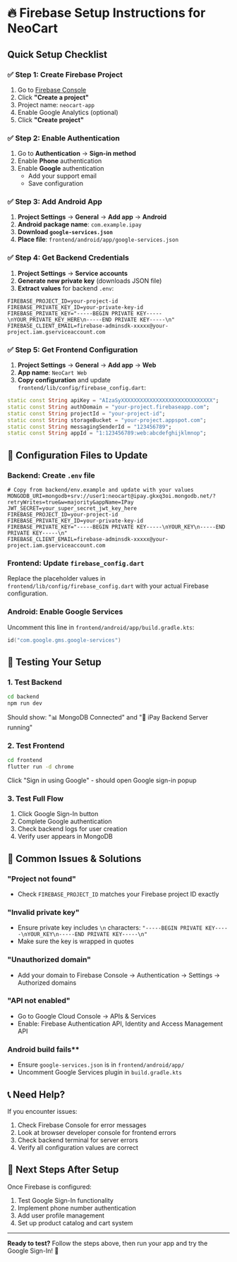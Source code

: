 # 🔥 Firebase Setup Instructions for NeoCart

## Quick Setup Checklist

### ✅ **Step 1: Create Firebase Project**
1. Go to [Firebase Console](https://console.firebase.google.com/)
2. Click **"Create a project"**
3. Project name: `neocart-app`
4. Enable Google Analytics (optional)
5. Click **"Create project"**

### ✅ **Step 2: Enable Authentication**
1. Go to **Authentication** → **Sign-in method**
2. Enable **Phone** authentication
3. Enable **Google** authentication
   - Add your support email
   - Save configuration

### ✅ **Step 3: Add Android App**
1. **Project Settings** → **General** → **Add app** → **Android**
2. **Android package name**: `com.example.ipay`
3. **Download `google-services.json`**
4. **Place file**: `frontend/android/app/google-services.json`

### ✅ **Step 4: Get Backend Credentials**
1. **Project Settings** → **Service accounts**
2. **Generate new private key** (downloads JSON file)
3. **Extract values** for backend `.env`:

```env
FIREBASE_PROJECT_ID=your-project-id
FIREBASE_PRIVATE_KEY_ID=your-private-key-id  
FIREBASE_PRIVATE_KEY="-----BEGIN PRIVATE KEY-----\nYOUR_PRIVATE_KEY_HERE\n-----END PRIVATE KEY-----\n"
FIREBASE_CLIENT_EMAIL=firebase-adminsdk-xxxxx@your-project.iam.gserviceaccount.com
```

### ✅ **Step 5: Get Frontend Configuration**
1. **Project Settings** → **General** → **Add app** → **Web**
2. **App name**: `NeoCart Web`
3. **Copy configuration** and update `frontend/lib/config/firebase_config.dart`:

```dart
static const String apiKey = "AIzaSyXXXXXXXXXXXXXXXXXXXXXXXXXXXXX";
static const String authDomain = "your-project.firebaseapp.com";
static const String projectId = "your-project-id";
static const String storageBucket = "your-project.appspot.com";
static const String messagingSenderId = "123456789";
static const String appId = "1:123456789:web:abcdefghijklmnop";
```

## 🔧 Configuration Files to Update

### **Backend: Create `.env` file**
```env
# Copy from backend/env.example and update with your values
MONGODB_URI=mongodb+srv://user1:neocart@ipay.gkxq3oi.mongodb.net/?retryWrites=true&w=majority&appName=IPay
JWT_SECRET=your_super_secret_jwt_key_here
FIREBASE_PROJECT_ID=your-project-id
FIREBASE_PRIVATE_KEY_ID=your-private-key-id
FIREBASE_PRIVATE_KEY="-----BEGIN PRIVATE KEY-----\nYOUR_KEY\n-----END PRIVATE KEY-----\n"
FIREBASE_CLIENT_EMAIL=firebase-adminsdk-xxxxx@your-project.iam.gserviceaccount.com
```

### **Frontend: Update `firebase_config.dart`**
Replace the placeholder values in `frontend/lib/config/firebase_config.dart` with your actual Firebase configuration.

### **Android: Enable Google Services**
Uncomment this line in `frontend/android/app/build.gradle.kts`:
```kotlin
id("com.google.gms.google-services")
```

## 🧪 Testing Your Setup

### **1. Test Backend**
```bash
cd backend
npm run dev
```
Should show: "📊 MongoDB Connected" and "🚀 iPay Backend Server running"

### **2. Test Frontend**
```bash
cd frontend  
flutter run -d chrome
```
Click "Sign in using Google" - should open Google sign-in popup

### **3. Test Full Flow**
1. Click Google Sign-In button
2. Complete Google authentication
3. Check backend logs for user creation
4. Verify user appears in MongoDB

## 🚨 Common Issues & Solutions

### **"Project not found"**
- Check `FIREBASE_PROJECT_ID` matches your Firebase project ID exactly

### **"Invalid private key"**
- Ensure private key includes `\n` characters: `"-----BEGIN PRIVATE KEY-----\nYOUR_KEY\n-----END PRIVATE KEY-----\n"`
- Make sure the key is wrapped in quotes

### **"Unauthorized domain"**
- Add your domain to Firebase Console → Authentication → Settings → Authorized domains

### **"API not enabled"**
- Go to Google Cloud Console → APIs & Services
- Enable: Firebase Authentication API, Identity and Access Management API

### **Android build fails****
- Ensure `google-services.json` is in `frontend/android/app/`
- Uncomment Google Services plugin in `build.gradle.kts`

## 📞 Need Help?

If you encounter issues:
1. Check Firebase Console for error messages
2. Look at browser developer console for frontend errors  
3. Check backend terminal for server errors
4. Verify all configuration values are correct

## 🎯 Next Steps After Setup

Once Firebase is configured:
1. Test Google Sign-In functionality
2. Implement phone number authentication
3. Add user profile management
4. Set up product catalog and cart system

---

**Ready to test?** Follow the steps above, then run your app and try the Google Sign-In! 🚀

